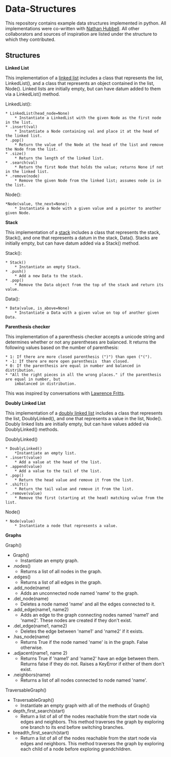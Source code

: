 Data-Structures
===============

This repository contains example data structures implemented in python. All implementations
were co-written with [Nathan Hubbell](https://github.com/lnhubbell). All other collaborators and
sources of inspiration are listed under the structure to which they contributed.


Structures
-----------------

**Linked List**

This implementation of a [linked list](http://en.wikipedia.org/wiki/Linked_list) includes a class that
represents the list, LinkedList(), and a class that represents an object contained in the list, Node().
Linked lists are initially empty, but can have datum added to them via a LinkedList() method.

LinkedList():

    * LinkedList(head_node=None)
        * Instantiate a LinkedList with the given Node as the first node in the list.
    * .insert(val)
        * Instantiate a Node containing val and place it at the head of the linked list.
    * .pop()
        * Return the value of the Node at the head of the list and remove the Node from the list.
    * .size()
        * Return the length of the linked list.
    * .search(val)
        * Return the first Node that holds the value; returns None if not in the linked list.
    * .remove(node)
        * Remove the given Node from the linked list; assumes node is in the list.

Node():

    *Node(value, the_next=None):
        * Instantiate a Node with a given value and a pointer to another given Node.


**Stack**

This implementation of a [stack](http://en.wikipedia.org/wiki/Stack_(abstract_data_type)) includes a
class that represents the stack, Stack(), and one that represents a datum in the stack, Data().
Stacks are initially empty, but can have datum added via a Stack() method.

Stack():

    * Stack()
        * Instantiate an empty Stack.
    * .push()
        * Add a new Data to the stack.
    * .pop()
        * Remove the Data object from the top of the stack and return its value.

Data():

    * Data(value, is_above=None)
        * Instantiate a Data with a given value on top of another given Data.


**Parenthesis checker**

This implementation of a parenthesis checker accepts a unicode string and determines whether
or not any parentheses are balanced. It returns the following values based on the number
of parenthesis:

    * 1: If there are more closed parenthesis (")") than open ("(").
    * -1: If there are more open parenthesis  than closed.
    * 0: If the parenthesis are equal in number and balanced in distribution.
    * "All the right pieces in all the wrong places." if the parenthesis are equal in number, but
        imbalanced in distribution.

This was inspired by conversations with [Lawrence Fritts](https://github.com/lfritts).

**Doubly Linked List**

This implementation of a [doubly linked list](http://en.wikipedia.org/wiki/Doubly_linked_list) includes a
class that represents the list, DoublyLinked(), and one that represents a value in the list, Node().
Doubly linked lists are initially empty, but can have values added via DoublyLinked() methods.

DoublyLinked()

    * DoublyLinked()
        *Instantiate an empty list.
    * .insert(value)
        * Add a value at the head of the list.
    * .append(value)
        * Add a value to the tail of the list.
    * .pop()
        * Return the head value and remove it from the list.
    * .shift()
        * Return the tail value and remove it from the list.
    * .remove(value)
        * Remove the first (starting at the head) matching value from the list.

Node()

    * Node(value)
        * Instantiate a node that represents a value.


**Graphs**

Graph()

 * Graph()
     * Instantiate an empty graph.
 * .nodes()
     * Returns a list of all nodes in the graph.
 * .edges()
     * Returns a list of all edges in the graph.
 * .add_node(name)
     * Adds an unconnected node named 'name' to the graph.
 * .del_node(name)
     * Deletes a node named 'name' and all the edges connected to it.
 * .add_edge(name1, name2)
     * Adds an edge to the graph connecting nodes named 'name1' and 'name2'. These nodes are created if they don't exist.
 * .del_edge(name1, name2)
     * Deletes the edge between 'name1' and 'name2' if it exists.
 * .has_node(name)
     * Returns True if the node named 'name' is in the graph. False otherwise.
 * .adjacent(name1, name 2)
     * Returns True if 'name1' and 'name2' have an edge between them. Returns false if they do not. Raises a KeyError if either of them don't exist.
 * .neighbors(name)
     * Returns a list of all nodes connected to node named 'name'.

TraversableGraph()

 * TraversableGraph()
    * Instantiate an empty graph with all of the methods of Graph()
 * depth_first_search(start)
    * Return a list of all of the nodes reachable from the start node via edges and neighbors. This method traverses the graph by exploring one branch to its end before switching branches.
 * breadth_first_search(start)
    * Return a list of all of the nodes reachable from the start node via edges and neighbors. This method traverses the graph by exploring each child of a node before exploring grandchildren.